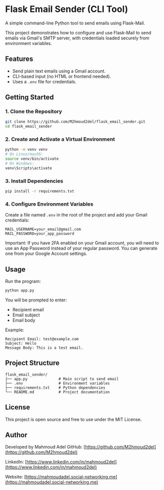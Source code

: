 # Flask Email Sender (CLI Tool)

A simple command-line Python tool to send emails using Flask-Mail.

This project demonstrates how to configure and use Flask-Mail to send emails via Gmail's SMTP server, with credentials loaded securely from environment variables.

## Features

- Send plain text emails using a Gmail account.
- CLI-based input (no HTML or frontend needed).
- Uses a `.env` file for credentials.

## Getting Started

### 1. Clone the Repository

```bash
git clone https://github.com/M2hmoud2del/flask_email_sender.git
cd flask_email_sender
````

### 2. Create and Activate a Virtual Environment

```bash
python -m venv venv
# On Linux/macOS:
source venv/bin/activate
# On Windows:
venv\Scripts\activate
```

### 3. Install Dependencies

```bash
pip install -r requirements.txt
```

### 4. Configure Environment Variables

Create a file named `.env` in the root of the project and add your Gmail credentials:

```env
MAIL_USERNAME=your_email@gmail.com
MAIL_PASSWORD=your_app_password
```

Important: If you have 2FA enabled on your Gmail account, you will need to use an App Password instead of your regular password. You can generate one from your Google Account settings.

## Usage

Run the program:

```bash
python app.py
```

You will be prompted to enter:

* Recipient email
* Email subject
* Email body

Example:

```
Recipient Email: test@example.com
Subject: Hello
Message Body: This is a test email.
```

## Project Structure

```
flask_email_sender/
├── app.py              # Main script to send email
├── .env                # Environment variables
├── requirements.txt    # Python dependencies
└── README.md           # Project documentation
```

## License

This project is open source and free to use under the MIT License.

## Author

Developed by Mahmoud Adel
GitHub: [https://github.com/M2hmoud2del](https://github.com/M2hmoud2del)

LinkedIn: [https://www.linkedin.com/in/mahmoud2del](https://www.linkedin.com/in/mahmoud2del)

Website: [https://mahmoudadel.social-networking.me](https://mahmoudadel.social-networking.me)
